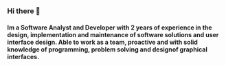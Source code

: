 ### Hi there 👋

#### Im a Software Analyst and Developer with 2 years of experience in the design, implementation and maintenance of software solutions and user interface design. Able to work as a team, proactive and with solid knowledge of programming, problem solving and designof graphical interfaces.
<!--
**david12997/david12997** is a ✨ _special_ ✨ repository because its `README.md` (this file) appears on your GitHub profile.

Here are some ideas to get you started:

- 🔭 I’m currently working on ...
- 🌱 I’m currently learning ...
- 👯 I’m looking to collaborate on ...
- 🤔 I’m looking for help with ...
- 💬 Ask me about ...
- 📫 How to reach me: ...
- 😄 Pronouns: ...
- ⚡ Fun fact: ...
-->
